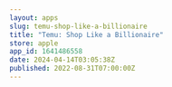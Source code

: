 ```yaml
---
layout: apps
slug: temu-shop-like-a-billionaire
title: "Temu: Shop Like a Billionaire"
store: apple
app_id: 1641486558
date: 2024-04-14T03:05:38Z
published: 2022-08-31T07:00:00Z
---
```

